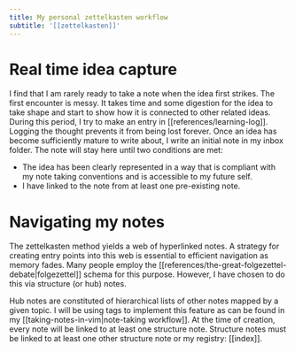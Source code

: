```yaml
---
title: My personal zettelkasten workflow
subtitle: '[[zettelkasten]]'
---
```


# Real time idea capture

I find that I am rarely ready to take a note when the idea first strikes. The first encounter is messy. It takes time and some digestion for the idea to take shape and start to show how it is connected to other related ideas. During this period, I try to make an entry in [[references/learning-log]]. Logging the thought prevents it from being lost forever. Once an idea has become sufficiently mature to write about, I write an initial note in my inbox folder. The note will stay here until two conditions are met:

- The idea has been clearly represented in a way that is compliant with my note taking conventions and is accessible to my future self.
- I have linked to the note from at least one pre-existing note.

# Navigating my notes

The zettelkasten method yields a web of hyperlinked notes. A strategy for creating entry points into this web is essential to efficient navigation as memory fades. Many people employ the [[references/the-great-folgezettel-debate|folgezettel]] schema for this purpose. However, I have chosen to do this via structure (or hub) notes.

Hub notes are constituted of hierarchical lists of other notes mapped by a given topic. I will be using tags to implement this feature as can be found in my [[taking-notes-in-vim|note-taking workflow]]. At the time of creation, every note will be linked to at least one structure note. Structure notes must be linked to at least one other structure note or my registry: [[index]].
